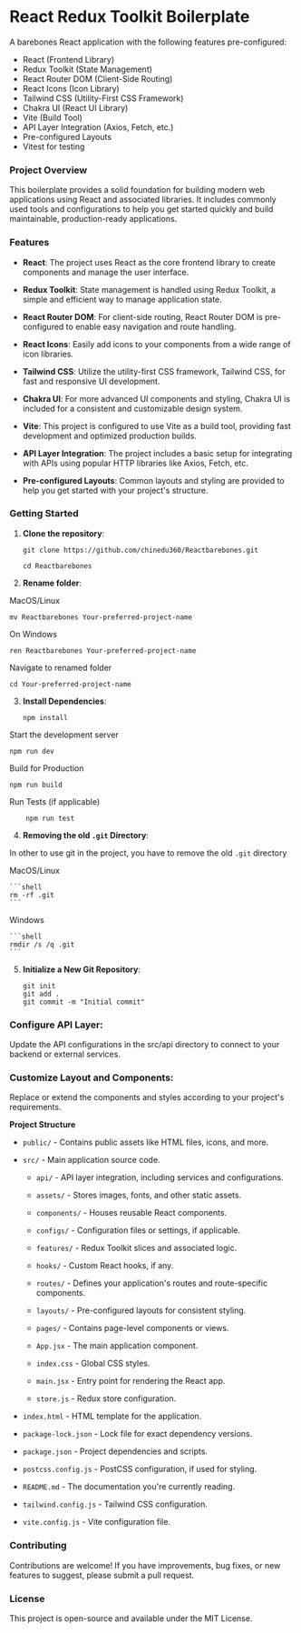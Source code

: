 # React Redux Toolkit Boilerplate

A barebones React application with the following features pre-configured:

- React (Frontend Library)
- Redux Toolkit (State Management)
- React Router DOM (Client-Side Routing)
- React Icons (Icon Library)
- Tailwind CSS (Utility-First CSS Framework)
- Chakra UI (React UI Library)
- Vite (Build Tool)
- API Layer Integration (Axios, Fetch, etc.)
- Pre-configured Layouts
- Vitest for testing

### Project Overview

This boilerplate provides a solid foundation for building modern web applications using React and associated libraries. It includes commonly used tools and configurations to help you get started quickly and build maintainable, production-ready applications.

### Features

- **React**: The project uses React as the core frontend library to create components and manage the user interface.

- **Redux Toolkit**: State management is handled using Redux Toolkit, a simple and efficient way to manage application state.

- **React Router DOM**: For client-side routing, React Router DOM is pre-configured to enable easy navigation and route handling.

- **React Icons**: Easily add icons to your components from a wide range of icon libraries.

- **Tailwind CSS**: Utilize the utility-first CSS framework, Tailwind CSS, for fast and responsive UI development.

- **Chakra UI**: For more advanced UI components and styling, Chakra UI is included for a consistent and customizable design system.

- **Vite**: This project is configured to use Vite as a build tool, providing fast development and optimized production builds.

- **API Layer Integration**: The project includes a basic setup for integrating with APIs using popular HTTP libraries like Axios, Fetch, etc.

- **Pre-configured Layouts**: Common layouts and styling are provided to help you get started with your project's structure.

### Getting Started

1. **Clone the repository**:

   ```shell
   git clone https://github.com/chinedu360/Reactbarebones.git

   cd Reactbarebones
   ```

2. **Rename folder**:

MacOS/Linux

```shell
mv Reactbarebones Your-preferred-project-name
```

On Windows

```shell
ren Reactbarebones Your-preferred-project-name
```

Navigate to renamed folder

```shell
cd Your-preferred-project-name
```

3. **Install Dependencies**:

   ```shell
   npm install
   ```

Start the development server

```shell
npm run dev
```

Build for Production

```shell
npm run build
```

Run Tests (if applicable)

```shell
    npm run test
```

4. **Removing the old `.git` Directory**:

In other to use git in the project, you have to remove the old `.git` directory

MacOS/Linux

    ```shell
    rm -rf .git
    ```

Windows

    ```shell
    rmdir /s /q .git
    ```

5. **Initialize a New Git Repository**:

   ```shell
   git init
   git add .
   git commit -m "Initial commit"
   ```

### Configure API Layer:

Update the API configurations in the src/api directory to connect to your backend or external services.

### Customize Layout and Components:

Replace or extend the components and styles according to your project's requirements.

**Project Structure**

- `public/` - Contains public assets like HTML files, icons, and more.

- `src/` - Main application source code.

  - `api/` - API layer integration, including services and configurations.

  - `assets/` - Stores images, fonts, and other static assets.

  - `components/` - Houses reusable React components.

  - `configs/` - Configuration files or settings, if applicable.

  - `features/` - Redux Toolkit slices and associated logic.

  - `hooks/` - Custom React hooks, if any.

  - `routes/` - Defines your application's routes and route-specific components.

  - `layouts/` - Pre-configured layouts for consistent styling.

  - `pages/` - Contains page-level components or views.

  - `App.jsx` - The main application component.

  - `index.css` - Global CSS styles.

  - `main.jsx` - Entry point for rendering the React app.

  - `store.js` - Redux store configuration.

- `index.html` - HTML template for the application.

- `package-lock.json` - Lock file for exact dependency versions.

- `package.json` - Project dependencies and scripts.

- `postcss.config.js` - PostCSS configuration, if used for styling.

- `README.md` - The documentation you're currently reading.

- `tailwind.config.js` - Tailwind CSS configuration.

- `vite.config.js` - Vite configuration file.

### Contributing

Contributions are welcome! If you have improvements, bug fixes, or new features to suggest, please submit a pull request.

### License

This project is open-source and available under the MIT License.
